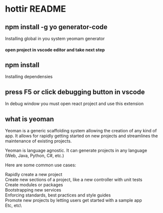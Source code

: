 # hottir README

## npm install -g yo generator-code
Installing global in you system yeomam generator

#### open project in vscode editor and take next step

## npm install
Installing dependensies

## press F5 or click debugging button in vscode

In debug window you must open react project and use this extension

## what is yeoman
Yeoman is a generic scaffolding system allowing the creation of any kind of app. It allows for rapidly getting started on new projects and streamlines the maintenance of existing projects.

Yeoman is language agnostic. It can generate projects in any language (Web, Java, Python, C#, etc.)

Here are some common use cases:

Rapidly create a new project\
Create new sections of a project, like a new controller with unit tests\
Create modules or packages\
Bootstrapping new services\
Enforcing standards, best practices and style guides\
Promote new projects by letting users get started with a sample app\
Etc, etc\

